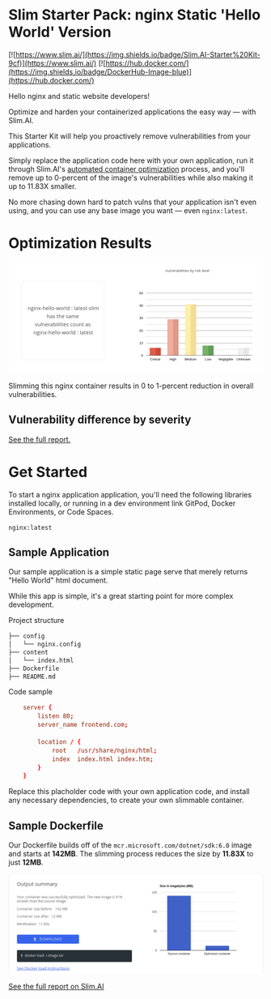 # Slim Starter Pack: nginx Static 'Hello World' Version
[![https://www.slim.ai/](https://img.shields.io/badge/Slim.AI-Starter%20Kit-9cf)](https://www.slim.ai/)
[![https://hub.docker.com/](https://img.shields.io/badge/DockerHub-Image-blue)](https://hub.docker.com/)

Hello nginx and static website developers! 

Optimize and harden your containerized applications the easy way — with Slim.AI. 

This Starter Kit will help you proactively remove vulnerabilities from your applications. 

Simply replace the application code here with your own application, run it through Slim.AI's [automated container optimization](https://www.slim.ai/docs/optimization) process, and you'll remove up to 0-percent of the image's vulnerabilities while also making it up to 11.83X smaller. 

No more chasing down hard to patch vulns that your application isn't even using, and you can use any base image you want — even `nginx:latest`. 

# Optimization Results
![Result of optimized Nginx image](results.png)

Slimming this nginx container results in 0 to 1-percent reduction in overall vulnerabilities. 

## Vulnerability difference by severity 

[See the full report.](https://www.slim.ai/starter-kits/dot-net)

# Get Started
To start a nginx application application, you'll need the following libraries installed locally, or running in a dev environment link GitPod, Docker Environments, or Code Spaces. 


``` 
nginx:latest
```


## Sample Application
Our sample application is a simple static page serve that merely returns "Hello World" html document.

While this app is simple, it's a great starting point for more complex development. 

Project structure
```
├── config
│   └── nginx.config
├── content
│   └── index.html
├── Dockerfile
├── README.md
```

Code sample
``` conf
    server {
        listen 80;
        server_name frontend.com;

        location / {
            root   /usr/share/nginx/html;
            index  index.html index.htm;
        }
    }
```

Replace this placholder code with your own application code, and install any necessary dependencies, to create your own slimmable container. 

## Sample Dockerfile
Our Dockerfile builds off of the `mcr.microsoft.com/dotnet/sdk:6.0` image and starts at **142MB**. The slimming process reduces the size by **11.83X** to just **12MB**. 

![Graph of size reduction](results-size.png)

[See the full report on Slim.AI](https://portal.slim.dev/... )